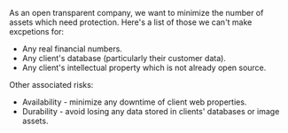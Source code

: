 
As an open transparent company, we want to minimize the number of assets which need protection. Here's a list of those we can't make excpetions for:

  * Any real financial numbers.
  * Any client's database (particularly their customer data).
  * Any client's intellectual property which is not already open source.

Other associated risks:

  * Availability - minimize any downtime of client web properties.
  * Durability - avoid losing any data stored in clients' databases or image assets.


